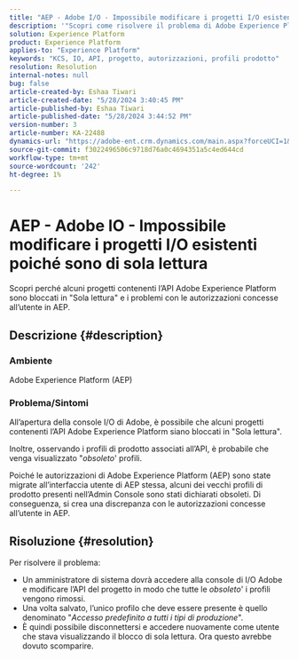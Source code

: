 ```yaml
---
title: "AEP - Adobe I/O - Impossibile modificare i progetti I/O esistenti perché sono di sola lettura"
description: '"Scopri come risolvere il problema di Adobe Experience Platform, in cui i progetti contenenti l’API sono bloccati in "Sola lettura"."'
solution: Experience Platform
product: Experience Platform
applies-to: "Experience Platform"
keywords: "KCS, IO, API, progetto, autorizzazioni, profili prodotto"
resolution: Resolution
internal-notes: null
bug: false
article-created-by: Eshaa Tiwari
article-created-date: "5/28/2024 3:40:45 PM"
article-published-by: Eshaa Tiwari
article-published-date: "5/28/2024 3:44:52 PM"
version-number: 3
article-number: KA-22488
dynamics-url: "https://adobe-ent.crm.dynamics.com/main.aspx?forceUCI=1&pagetype=entityrecord&etn=knowledgearticle&id=bc41fba1-081d-ef11-840b-6045bd026dc7"
source-git-commit: f3022496506c9718d76a0c4694351a5c4ed644cd
workflow-type: tm+mt
source-wordcount: '242'
ht-degree: 1%

---
```


# AEP - Adobe IO - Impossibile modificare i progetti I/O esistenti poiché sono di sola lettura


Scopri perché alcuni progetti contenenti l’API Adobe Experience Platform sono bloccati in &quot;Sola lettura&quot; e i problemi con le autorizzazioni concesse all’utente in AEP.

## Descrizione {#description}


### Ambiente

Adobe Experience Platform (AEP)

### Problema/Sintomi

All’apertura della console I/O di Adobe, è possibile che alcuni progetti contenenti l’API Adobe Experience Platform siano bloccati in &quot;Sola lettura&quot;.

Inoltre, osservando i profili di prodotto associati all’API, è probabile che venga visualizzato &quot;*obsoleto*&#39; profili.

Poiché le autorizzazioni di Adobe Experience Platform (AEP) sono state migrate all’interfaccia utente di AEP stessa, alcuni dei vecchi profili di prodotto presenti nell’Admin Console sono stati dichiarati obsoleti. Di conseguenza, si crea una discrepanza con le autorizzazioni concesse all’utente in AEP.


## Risoluzione {#resolution}


Per risolvere il problema:

- Un amministratore di sistema dovrà accedere alla console di I/O Adobe e modificare l’API del progetto in modo che tutte le *obsoleto*&#39; i profili vengono rimossi.
- Una volta salvato, l’unico profilo che deve essere presente è quello denominato &quot;*Accesso predefinito a tutti i tipi di produzione*&quot;.
- È quindi possibile disconnettersi e accedere nuovamente come utente che stava visualizzando il blocco di sola lettura. Ora questo avrebbe dovuto scomparire.



